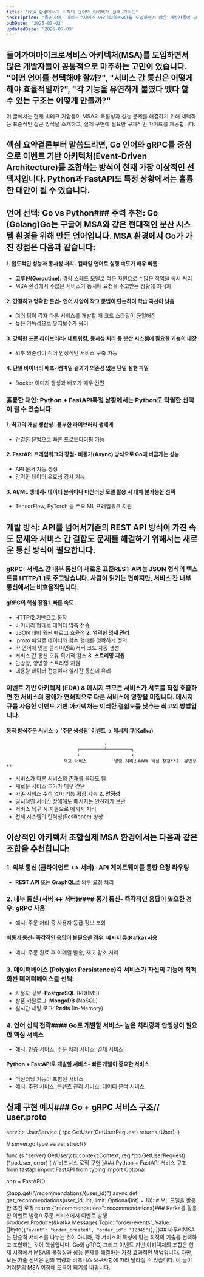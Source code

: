 ```yaml
---
title: "MSA 환경에서의 최적의 언어와 아키텍처 선택 가이드"
description: "들어가며  마이크로서비스 아키텍처(MSA)를 도입하면서 많은 개발자들이 공통적으로 마주하는 고민이 있습니다. \"어떤 언어를 선택해야 할까?\", \"서비스 간 통신은 어떻게 해야 효율적일까?\", \"각 기능을 유연하게 붙였다 뗐다 할 수 있는 구조는 어떻게 만들까?\"  이 글에서는 현재 빅테..."
pubDate: '2025-07-02'
updatedDate: '2025-07-09'
---
```


## 들어가며마이크로서비스 아키텍처(MSA)를 도입하면서 많은 개발자들이 공통적으로 마주하는 고민이 있습니다. "어떤 언어를 선택해야 할까?", "서비스 간 통신은 어떻게 해야 효율적일까?", "각 기능을 유연하게 붙였다 뗐다 할 수 있는 구조는 어떻게 만들까?"
이 글에서는 현재 빅테크 기업들이 MSA의 복잡성과 성능 문제를 해결하기 위해 채택하는 표준적인 접근 방식을 소개하고, 실제 구현에 필요한 구체적인 가이드를 제공합니다.
## 핵심 요약**결론부터 말씀드리면, Go 언어와 gRPC를 중심으로 이벤트 기반 아키텍처(Event-Driven Architecture)를 조합하는 방식이 현재 가장 이상적인 선택지입니다.** Python과 FastAPI도 특정 상황에서는 훌륭한 대안이 될 수 있습니다.
## 언어 선택: Go vs Python### 주력 추천: Go (Golang)Go는 구글이 MSA와 같은 현대적인 분산 시스템 환경을 위해 만든 언어입니다. MSA 환경에서 Go가 가진 장점은 다음과 같습니다:
#### 1. 압도적인 성능과 동시성 처리- 컴파일 언어로 실행 속도가 매우 빠름
- **고루틴(Goroutine)**: 경량 스레드 모델로 적은 자원으로 수많은 작업을 동시 처리
- MSA 환경에서 수많은 서비스가 동시에 요청을 주고받는 상황에 최적화
#### 2. 간결하고 명확한 문법- 언어 사양이 작고 문법이 단순하여 학습 곡선이 낮음
- 여러 팀이 각자 다른 서비스를 개발할 때 코드 스타일이 균일해짐
- 높은 가독성으로 유지보수가 용이
#### 3. 강력한 표준 라이브러리- 네트워킹, 동시성 처리 등 분산 시스템에 필요한 기능이 내장
- 외부 의존성이 적어 안정적인 서비스 구축 가능
#### 4. 단일 바이너리 배포- 컴파일 결과가 의존성 없는 단일 실행 파일
- Docker 이미지 생성과 배포가 매우 간편
### 훌륭한 대안: Python + FastAPI특정 상황에서는 Python도 탁월한 선택이 될 수 있습니다:
#### 1. 최고의 개발 생산성- 풍부한 라이브러리 생태계
- 간결한 문법으로 빠른 프로토타이핑 가능
#### 2. FastAPI 프레임워크의 장점- 비동기(Async) 방식으로 Go에 버금가는 성능
- API 문서 자동 생성
- 강력한 데이터 유효성 검사 기능
#### 3. AI/ML 생태계- 데이터 분석이나 머신러닝 모델 활용 시 대체 불가능한 선택
- TensorFlow, PyTorch 등 주요 ML 프레임워크 지원
## 개발 방식: API를 넘어서기존의 REST API 방식이 가진 속도 문제와 서비스 간 결합도 문제를 해결하기 위해서는 새로운 통신 방식이 필요합니다.
### gRPC: 서비스 간 내부 통신의 새로운 표준REST API는 JSON 형식의 텍스트를 HTTP/1.1로 주고받습니다. 사람이 읽기는 편하지만, 서비스 간 내부 통신에서는 비효율적입니다.
#### gRPC의 핵심 장점**1. 빠른 속도**
- HTTP/2 기반으로 동작
- 바이너리 형태로 데이터 압축 전송
- JSON 대비 훨씬 빠르고 효율적
**2. 엄격한 명세 관리**
- .proto 파일로 데이터와 함수 형태를 명확하게 정의
- 각 언어에 맞는 클라이언트/서버 코드 자동 생성
- 서비스 간 통신 오류 획기적 감소
**3. 스트리밍 지원**
- 단방향, 양방향 스트리밍 지원
- 대용량 데이터 전송이나 실시간 통신에 유리
### 이벤트 기반 아키텍처 (EDA) & 메시지 큐모든 서비스가 서로를 직접 호출하면 한 서비스의 장애가 연쇄적으로 다른 서비스에 영향을 미칩니다. 메시지 큐를 사용한 이벤트 기반 아키텍처는 이러한 결합도를 낮추는 최고의 방법입니다.
#### 동작 방식주문 서비스 → '주문 생성됨' 이벤트 → 메시지 큐(Kafka)
                                        ↓
                              ┌─────────┴─────────┐
                              ↓                   ↓
                         재고 서비스          알림 서비스#### 핵심 장점**1. 유연성**
- 서비스가 다른 서비스의 존재를 몰라도 됨
- 새로운 서비스 추가가 매우 간단
- 기존 서비스 수정 없이 기능 확장 가능
**2. 안정성**
- 일시적인 서비스 장애에도 메시지는 안전하게 보관
- 서비스 복구 시 자동으로 메시지 처리
- 전체 시스템의 탄력성(Resilience) 향상
## 이상적인 아키텍처 조합실제 MSA 환경에서는 다음과 같은 조합을 추천합니다:
### 1. 외부 통신 (클라이언트 ↔ 서버)- **API 게이트웨이**를 통한 요청 라우팅
- **REST API** 또는 **GraphQL**로 외부 요청 처리
### 2. 내부 통신 (서버 ↔ 서버)#### 동기 통신- 즉각적인 응답이 필요한 경우: **gRPC** 사용
- 예시: 주문 처리 중 사용자 등급 정보 조회
#### 비동기 통신- 즉각적인 응답이 불필요한 경우: **메시지 큐(Kafka)** 사용
- 예시: 주문 완료 후 이메일 발송, 재고 감소 처리
### 3. 데이터베이스 (Polyglot Persistence)각 서비스가 자신의 기능에 최적화된 데이터베이스를 선택:
- 사용자 정보: **PostgreSQL** (RDBMS)
- 상품 카탈로그: **MongoDB** (NoSQL)
- 실시간 채팅 로그: **Redis** (In-Memory)
### 4. 언어 선택 전략#### Go로 개발할 서비스- 높은 처리량과 안정성이 필요한 핵심 서비스
- 예시: 인증 서비스, 주문 처리 서비스, 결제 서비스
#### Python + FastAPI로 개발할 서비스- 빠른 개발이 중요한 서비스
- 머신러닝 기능이 포함된 서비스
- 예시: 추천 서비스, 콘텐츠 관리 서비스, 데이터 분석 서비스
## 실제 구현 예시### Go + gRPC 서비스 구조// user.proto
service UserService {
    rpc GetUser(GetUserRequest) returns (User);
}

// server.go
type server struct{}

func (s *server) GetUser(ctx context.Context, req *pb.GetUserRequest) (*pb.User, error) {
    // 비즈니스 로직 구현
}### Python + FastAPI 서비스 구조from fastapi import FastAPI
from typing import Optional

app = FastAPI()

@app.get("/recommendations/{user_id}")
async def get_recommendations(user_id: int, limit: Optional[int] = 10):
    # ML 모델을 활용한 추천 로직
    return {"recommendations": recommendations}### Kafka를 활용한 이벤트 발행// 주문 서비스에서 이벤트 발행
producer.Produce(&kafka.Message{
    Topic: "order-events",
    Value: []byte(`{"event": "order_created", "order_id": "12345"}`),
})## 마무리MSA는 단순히 서비스를 나누는 것이 아니라, 각 서비스의 특성에 맞는 최적의 기술을 선택하고 조합하는 것이 핵심입니다. Go와 gRPC, 그리고 이벤트 기반 아키텍처의 조합은 현재 시점에서 MSA의 복잡성과 성능 문제를 해결하는 가장 효과적인 방법입니다.
다만, 모든 기술 선택은 팀의 역량과 비즈니스 요구사항에 따라 달라질 수 있습니다. 이 글이 여러분의 MSA 여정에 도움이 되기를 바랍니다.